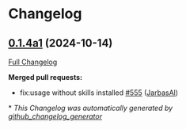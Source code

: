 # Changelog

## [0.1.4a1](https://github.com/OpenVoiceOS/ovos-core/tree/0.1.4a1) (2024-10-14)

[Full Changelog](https://github.com/OpenVoiceOS/ovos-core/compare/0.1.3...0.1.4a1)

**Merged pull requests:**

- fix:usage without skills installed [\#555](https://github.com/OpenVoiceOS/ovos-core/pull/555) ([JarbasAl](https://github.com/JarbasAl))



\* *This Changelog was automatically generated by [github_changelog_generator](https://github.com/github-changelog-generator/github-changelog-generator)*
